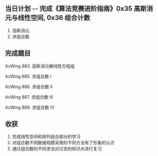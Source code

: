
## 当日计划 -- 完成《算法竞赛进阶指南》0x35 高斯消元与线性空间,  0x36 组合计数
1. 高斯消元
2. 求组合数

## 完成题目
AcWing 883. 高斯消元解线性方程组

AcWing 885. 求组合数 I

AcWing 886. 求组合数 II

AcWing 887. 求组合数 III

AcWing 888. 求组合数 IV


## 收获
1. 完成线性空间和排列组合部分的学习
2. 对组合数不同数据规模采用的不同方法有了形象的认识
3. 通过组合数的不同求法对过去的知识点进行复习
